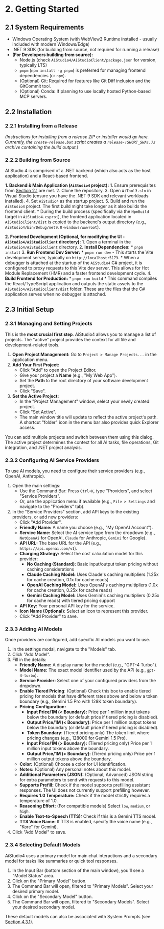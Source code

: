 ﻿# 2. Getting Started

## 2.1 System Requirements
*   Windows Operating System (with WebView2 Runtime installed - usually included with modern Windows/Edge)
*   .NET 9 SDK (for building from source, not required for running a release)
*   **(For Developers building from source):**
    *   Node.js (check `AiStudio4/AiStudioClient/package.json` for version, typically LTS)
    *   `pnpm` (`npm install -g pnpm`) is preferred for managing frontend dependencies (or `npm`).
    *   (Optional) Git: Required for features like Git Diff inclusion and the GitCommit tool.
    *   (Optional) Conda: If planning to use locally hosted Python-based MCP servers.

## 2.2 Installation

### 2.2.1 Installing from a Release
*(Instructions for installing from a release ZIP or installer would go here. Currently, the `create-release.bat` script creates a `release-!SHORT_SHA!.7z` archive containing the build output.)*

### 2.2.2 Building from Source
AI Studio 4 is comprised of a .NET backend (which also acts as the host application) and a React-based frontend.

**1. Backend & Main Application (`AiStudio4` project):**
    1.  Ensure prerequisites from [Section 2.1](#21-system-requirements) are met.
    2.  Clone the repository.
    3.  Open `AiTool3.sln` in Visual Studio (ensure you have the .NET 9 SDK and relevant workloads installed).
    4.  Set `AiStudio4` as the startup project.
    5.  Build and run the `AiStudio4` project. The first build might take longer as it also builds the frontend client.
        *   During the build process (specifically via the `NpmBuild` target in `AiStudio4.csproj`), the frontend application located in `AiStudioClient/dist` is copied to the backend's output directory (e.g., `AiStudio4/bin/Debug/net9.0-windows/wwwroot`).

**2. Frontend Development (Optional, for modifying the UI - `AiStudio4/AiStudioClient` directory):**
    1.  Open a terminal in the `AiStudio4/AiStudioClient` directory.
    2.  **Install Dependencies:**
        *   `pnpm install`
    3.  **Run Frontend Dev Server:**
        *   `pnpm run dev` - This starts the Vite development server, typically on `http://localhost:5173`.
        *   When a debugger is attached at the startup of the `AiStudio4` C# project, it is configured to proxy requests to this Vite dev server. This allows for Hot Module Replacement (HMR) and a faster frontend development cycle.
    4.  **Build Frontend for Production:**
        *   `pnpm run build`
        *   This command compiles the React/TypeScript application and outputs the static assets to the `AiStudio4/AiStudioClient/dist` folder. These are the files that the C# application serves when no debugger is attached.

## 2.3 Initial Setup

### 2.3.1 Managing and Setting Projects
This is the **most crucial first step**. AiStudio4 allows you to manage a list of projects. The "active" project provides the context for all file and development-related tools.

1.  **Open Project Management:** Go to `Project > Manage Projects...` in the application menu.
2.  **Add Your First Project:**
    *   Click "Add" to open the Project Editor.
    *   Give your project a **Name** (e.g., "My Web App").
    *   Set the **Path** to the root directory of your software development project.
    *   Click "Save".
3.  **Set the Active Project:**
    *   In the "Project Management" window, select your newly created project.
    *   Click "Set Active".
    *   The main window title will update to reflect the active project's path. A shortcut "folder" icon in the menu bar also provides quick Explorer access.

You can add multiple projects and switch between them using this dialog. The active project determines the context for all AI tasks, file operations, Git integration, and .NET project analysis.

### 2.3.2 Configuring AI Service Providers
To use AI models, you need to configure their service providers (e.g., OpenAI, Anthropic).
1.  Open the main settings:
    *   Use the Command Bar: Press `Ctrl+K`, type "Providers", and select "Service Providers".
    *   Or, use the application menu if available (e.g., `File > Settings` and navigate to the "Providers" tab).
2.  In the "Service Providers" section, add API keys to the existing providers, or add new providers:
    *   Click "Add Provider".
    *   **Friendly Name:** A name you choose (e.g., "My OpenAI Account").
    *   **Service Name:** Select the AI service type from the dropdown (e.g., `NetOpenAi` for OpenAI, `Claude` for Anthropic, `Gemini` for Google).
    *   **API URL:** The base URL for the API (e.g., `https://api.openai.com/v1`).
    *   **Charging Strategy:** Select the cost calculation model for this provider:
        *   **No Caching (Standard):** Basic input/output token pricing without caching considerations
        *   **Claude Caching Model:** Uses Claude's caching multipliers (1.25x for cache creation, 0.1x for cache reads)
        *   **OpenAI Caching Model:** Uses OpenAI's caching multipliers (1.0x for cache creation, 0.25x for cache reads)
        *   **Gemini Caching Model:** Uses Gemini's caching multipliers (0.25x for cache reads) with tiered pricing support
    *   **API Key:** Your personal API key for the service.
    *   **Icon Name (Optional):** Select an icon to represent this provider.
    *   Click "Add Provider" to save.

### 2.3.3 Adding AI Models
Once providers are configured, add specific AI models you want to use.
1.  In the settings modal, navigate to the "Models" tab.
2.  Click "Add Model".
3.  Fill in the details:
    *   **Friendly Name:** A display name for the model (e.g., "GPT-4 Turbo").
    *   **Model Name:** The exact model identifier used by the API (e.g., `gpt-4-turbo`).
    *   **Service Provider:** Select one of your configured providers from the dropdown.
    *   **Enable Tiered Pricing:** (Optional) Check this box to enable tiered pricing for models that have different rates above and below a token boundary (e.g., Gemini 1.5 Pro with 128K token boundary).
    *   **Pricing Configuration:**
        *   **Input Price/1M (< Boundary):** Price per 1 million input tokens below the boundary (or default price if tiered pricing is disabled).
        *   **Output Price/1M (< Boundary):** Price per 1 million output tokens below the boundary (or default price if tiered pricing is disabled).
        *   **Token Boundary:** (Tiered pricing only) The token limit where pricing changes (e.g., 128000 for Gemini 1.5 Pro).
        *   **Input Price/1M (> Boundary):** (Tiered pricing only) Price per 1 million input tokens above the boundary.
        *   **Output Price/1M (> Boundary):** (Tiered pricing only) Price per 1 million output tokens above the boundary.
    *   **Color:** (Optional) Choose a color for UI identification.
    *   **Notes:** (Optional) Any personal notes about this model.
    *   **Additional Parameters (JSON):** (Optional, Advanced) JSON string for extra parameters to send with requests to this model.
    *   **Supports Prefill:** Check if the model supports prefilling assistant responses.  The UI does not currently support prefilling however.
    *   **Requires 1.0 Temperature:** Check if the model strictly requires a temperature of 1.0.
    *   **Reasoning Effort:** (For compatible models) Select `low`, `medium`, or `high`.
    *   **Enable Text-to-Speech (TTS):** Check if this is a Gemini TTS model.
    *   **TTS Voice Name:** If TTS is enabled, specify the voice name (e.g., "Kore" for Gemini).
4.  Click "Add Model" to save.

### 2.3.4 Selecting Default Models
AiStudio4 uses a primary model for main chat interactions and a secondary model for tasks like summaries or quick tool responses.
1.  In the Input Bar (bottom section of the main window), you'll see a "Model Status" area.
2.  Click on the "Primary Model" button.
3.  The Command Bar will open, filtered to "Primary Models". Select your desired primary model.
4.  Click on the "Secondary Model" button.
5.  The Command Bar will open, filtered to "Secondary Models". Select your desired secondary model.

These default models can also be associated with System Prompts (see [Section 4.3.1](04-using-aistudio4.md#431-system-prompts)).